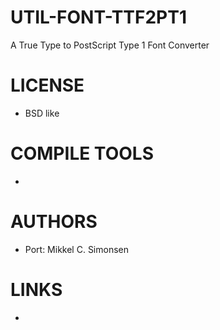 UTIL-FONT-TTF2PT1
=================

A True Type to PostScript Type 1 Font Converter 

LICENSE
===============
* BSD like

COMPILE TOOLS
===============
* 

AUTHORS
===============
* Port: Mikkel C. Simonsen

LINKS
===============
* 
